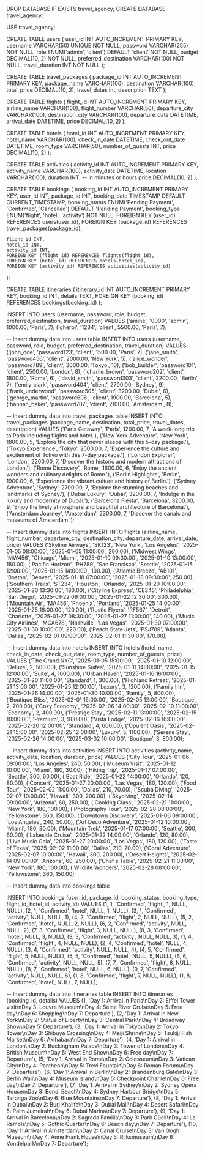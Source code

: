 
DROP DATABASE IF EXISTS travel_agency;
CREATE DATABASE travel_agency;

USE travel_agency;



CREATE TABLE users (
    user_id INT AUTO_INCREMENT PRIMARY KEY,
    username VARCHAR(50) UNIQUE NOT NULL,
    password VARCHAR(255) NOT NULL,
    role ENUM('admin', 'client') DEFAULT 'client' NOT NULL,
    budget DECIMAL(10, 2) NOT NULL,
    preferred_destination VARCHAR(100) NOT NULL,
    travel_duration INT NOT NULL
);


CREATE TABLE travel_packages (
    package_id INT AUTO_INCREMENT PRIMARY KEY,
    package_name VARCHAR(100),
    destination VARCHAR(100),
    total_price DECIMAL(10, 2),
    travel_dates int,
    description TEXT
);


CREATE TABLE flights (
    flight_id INT AUTO_INCREMENT PRIMARY KEY,
    airline_name VARCHAR(100),
    flight_number VARCHAR(50),
    departure_city VARCHAR(100),
    destination_city VARCHAR(100),
    departure_date DATETIME,
    arrival_date DATETIME,
    price DECIMAL(10, 2)
);

CREATE TABLE hotels (
    hotel_id INT AUTO_INCREMENT PRIMARY KEY,
    hotel_name VARCHAR(100),
    check_in_date DATETIME,
    check_out_date DATETIME,
    room_type VARCHAR(50),
    number_of_guests INT,
    price DECIMAL(10, 2)
);

CREATE TABLE activities (
    activity_id INT AUTO_INCREMENT PRIMARY KEY,
    activity_name VARCHAR(100),
    activity_date DATETIME,
    location VARCHAR(100),
    duration INT, -- in minutes or hours
    price DECIMAL(10, 2)
);


CREATE TABLE bookings (
    booking_id INT AUTO_INCREMENT PRIMARY KEY,
    user_id INT,
    package_id INT,
    booking_date TIMESTAMP DEFAULT CURRENT_TIMESTAMP,
    booking_status ENUM('Pending Payment', 'Confirmed', 'Cancelled') DEFAULT 'Pending Payment',
    booking_type ENUM('flight', 'hotel', 'activity') NOT NULL,
    FOREIGN KEY (user_id) REFERENCES users(user_id),
    FOREIGN KEY (package_id) REFERENCES travel_packages(package_id),

    flight_id INT,
    hotel_id INT,
    activity_id INT,
    FOREIGN KEY (flight_id) REFERENCES flights(flight_id),
    FOREIGN KEY (hotel_id) REFERENCES hotels(hotel_id),
    FOREIGN KEY (activity_id) REFERENCES activities(activity_id)
);


CREATE TABLE itineraries (
    itinerary_id INT AUTO_INCREMENT PRIMARY KEY,
    booking_id INT,
    details TEXT,
    FOREIGN KEY (booking_id) REFERENCES bookings(booking_id)
);



INSERT INTO users (username, password, role, budget, preferred_destination, travel_duration) VALUES 
('amine', '0000', 'admin', 1000.00, 'Paris', 7),
('gherbi', '1234', 'client', 5500.00, 'Paris', 7);


-- Insert dummy data into users table
INSERT INTO users (username, password, role, budget, preferred_destination, travel_duration) VALUES
('john_doe', 'password123', 'client', 1500.00, 'Paris', 7),
('jane_smith', 'password456', 'client', 2000.00, 'New York', 5),
('alice_wonder', 'password789', 'client', 3000.00, 'Tokyo', 10),
('bob_builder', 'password101', 'client', 2500.00, 'London', 8),
('charlie_brown', 'password202', 'client', 1800.00, 'Rome', 6),
('david_smith', 'password303', 'client', 2200.00, 'Berlin', 7),
('emily_clark', 'password404', 'client', 2700.00, 'Sydney', 9),
('frank_underwood', 'password505', 'client', 3200.00, 'Dubai', 6),
('george_martin', 'password606', 'client', 1900.00, 'Barcelona', 5),
('hannah_baker', 'password707', 'client', 2100.00, 'Amsterdam', 8);



-- Insert dummy data into travel_packages table
INSERT INTO travel_packages (package_name, destination, total_price, travel_dates, description) VALUES
('Paris Getaway', 'Paris', 1200.00, 7, 'A week-long trip to Paris including flights and hotel.'),
('New York Adventure', 'New York', 1800.00, 5, 'Explore the city that never sleeps with this 5-day package.'),
('Tokyo Experience', 'Tokyo', 2500.00, 7, 'Experience the culture and excitement of Tokyo with this 7-day package.'),
('London Explorer', 'London', 2200.00, 7, 'Discover the historic and modern attractions of London.'),
('Rome Discovery', 'Rome', 1600.00, 6, 'Enjoy the ancient wonders and culinary delights of Rome.'),
('Berlin Highlights', 'Berlin', 1900.00, 6, 'Experience the vibrant culture and history of Berlin.'),
('Sydney Adventure', 'Sydney', 2700.00, 7, 'Explore the stunning beaches and landmarks of Sydney.'),
('Dubai Luxury', 'Dubai', 3200.00, 7, 'Indulge in the luxury and modernity of Dubai.'),
('Barcelona Fiesta', 'Barcelona', 3200.00, 9, 'Enjoy the lively atmosphere and beautiful architecture of Barcelona.'),
('Amsterdam Journey', 'Amsterdam', 2300.00, 7, 'Discover the canals and museums of Amsterdam.');


-- Insert dummy data into flights
INSERT INTO flights (airline_name, flight_number, departure_city, destination_city, departure_date, arrival_date, price)
VALUES
('Skyline Airways', 'SK123', 'New York', 'Los Angeles', '2025-01-05 08:00:00', '2025-01-05 11:00:00', 200.00),
('Midwest Wings', 'MW456', 'Chicago', 'Miami', '2025-01-10 09:30:00', '2025-01-10 13:00:00', 150.00),
('Pacific Horizon', 'PH789', 'San Francisco', 'Seattle', '2025-01-15 12:00:00', '2025-01-15 14:00:00', 100.00),
('Atlantic Breeze', 'AB101', 'Boston', 'Denver', '2025-01-18 07:00:00', '2025-01-18 09:30:00', 250.00),
('Southern Trails', 'ST234', 'Houston', 'Orlando', '2025-01-20 10:00:00', '2025-01-20 13:30:00', 180.00),
('Cityline Express', 'CE345', 'Philadelphia', 'San Diego', '2025-01-22 09:00:00', '2025-01-22 12:30:00', 300.00),
('Mountain Air', 'MA456', 'Phoenix', 'Portland', '2025-01-25 14:00:00', '2025-01-25 16:00:00', 120.00),
('Rustic Flyers', 'RF567', 'Detroit', 'Charlotte', '2025-01-27 08:30:00', '2025-01-27 11:00:00', 140.00),
('Music City Airlines', 'MCA678', 'Nashville', 'Las Vegas', '2025-01-30 07:00:00', '2025-01-30 10:00:00', 220.00),
('Peach State Jets', 'PSJ789', 'Atlanta', 'Dallas', '2025-02-01 09:00:00', '2025-02-01 11:30:00', 170.00);

-- Insert dummy data into hotels
INSERT INTO hotels (hotel_name, check_in_date, check_out_date, room_type, number_of_guests, price)
VALUES
('The Grand NYC', '2025-01-05 15:00:00', '2025-01-10 12:00:00', 'Deluxe', 2, 500.00),
('Sunshine Suites', '2025-01-11 14:00:00', '2025-01-15 12:00:00', 'Suite', 4, 1000.00),
('Urban Haven', '2025-01-16 16:00:00', '2025-01-20 11:00:00', 'Standard', 1, 300.00),
('Highland Retreat', '2025-01-21 13:00:00', '2025-01-25 12:00:00', 'Luxury', 3, 1200.00),
('Family Inn', '2025-01-26 14:00:00', '2025-01-30 10:00:00', 'Family', 5, 800.00),
('Boutique Bliss', '2025-02-01 15:00:00', '2025-02-05 12:00:00', 'Boutique', 2, 700.00),
('Cozy Economy', '2025-02-06 14:00:00', '2025-02-10 11:00:00', 'Economy', 2, 400.00),
('Prestige Stay', '2025-02-11 13:00:00', '2025-02-15 10:00:00', 'Premium', 3, 900.00),
('Vista Lodge', '2025-02-16 16:00:00', '2025-02-20 12:00:00', 'Standard', 4, 600.00),
('Opulent Oasis', '2025-02-21 15:00:00', '2025-02-25 12:00:00', 'Luxury', 5, 1100.00),
('Serene Stay', '2025-02-26 14:00:00', '2025-03-02 10:00:00', 'Boutique', 3, 800.00);

-- Insert dummy data into activities
INSERT INTO activities (activity_name, activity_date, location, duration, price)
VALUES
('City Tour', '2025-01-06 09:00:00', 'Los Angeles', 240, 50.00),
('Museum Visit', '2025-01-12 10:00:00', 'Miami', 180, 30.00),
('Hiking Trip', '2025-01-17 07:00:00', 'Seattle', 300, 60.00),
('Boat Ride', '2025-01-22 14:00:00', 'Orlando', 120, 80.00),
('Concert', '2025-01-27 20:00:00', 'Las Vegas', 180, 120.00),
('Food Tour', '2025-02-02 11:00:00', 'Dallas', 210, 70.00),
('Scuba Diving', '2025-02-07 10:00:00', 'Hawaii', 300, 200.00),
('Skydiving', '2025-02-14 09:00:00', 'Arizona', 60, 250.00),
('Cooking Class', '2025-02-21 11:00:00', 'New York', 180, 100.00),
('Photography Tour', '2025-02-28 08:00:00', 'Yellowstone', 360, 150.00),
('Downtown Discovery', '2025-01-06 09:00:00', 'Los Angeles', 240, 50.00),
('Art Deco Adventure', '2025-01-12 10:00:00', 'Miami', 180, 30.00),
('Mountain Trek', '2025-01-17 07:00:00', 'Seattle', 300, 60.00),
('Lakeside Cruise', '2025-01-22 14:00:00', 'Orlando', 120, 80.00),
('Live Music Gala', '2025-01-27 20:00:00', 'Las Vegas', 180, 120.00),
('Taste of Texas', '2025-02-02 11:00:00', 'Dallas', 210, 70.00),
('Coral Adventure', '2025-02-07 10:00:00', 'Hawaii', 300, 200.00),
('Desert Heights', '2025-02-14 09:00:00', 'Arizona', 60, 250.00),
('Chef s Table', '2025-02-21 11:00:00', 'New York', 180, 100.00),
('Wildlife Wonders', '2025-02-28 08:00:00', 'Yellowstone', 360, 150.00);





-- Insert dummy data into bookings table

INSERT INTO bookings (user_id, package_id, booking_status, booking_type, flight_id, hotel_id, activity_id)
VALUES
(1, 1, 'Confirmed', 'flight', 1, NULL, NULL),
(2, 1, 'Confirmed', 'hotel', NULL, 1, NULL),
(3, 1, 'Confirmed', 'activity', NULL, NULL, 1),
(4, 2, 'Confirmed', 'flight', 2, NULL, NULL),
(5, 2, 'Confirmed', 'hotel', NULL, 2, NULL),
(6, 2, 'Confirmed', 'activity', NULL, NULL, 2),
(7, 3, 'Confirmed', 'flight', 3, NULL, NULL),
(8, 3, 'Confirmed', 'hotel', NULL, 3, NULL),
(9, 3, 'Confirmed', 'activity', NULL, NULL, 3),
(1, 4, 'Confirmed', 'flight', 4, NULL, NULL),
(2, 4, 'Confirmed', 'hotel', NULL, 4, NULL),
(3, 4, 'Confirmed', 'activity', NULL, NULL, 4),
(4, 5, 'Confirmed', 'flight', 5, NULL, NULL),
(5, 5, 'Confirmed', 'hotel', NULL, 5, NULL),
(6, 6, 'Confirmed', 'activity', NULL, NULL, 5),
(7, 7, 'Confirmed', 'flight', 6, NULL, NULL),
(8, 7, 'Confirmed', 'hotel', NULL, 6, NULL),
(9, 7, 'Confirmed', 'activity', NULL, NULL, 6),
(1, 8, 'Confirmed', 'flight', 7, NULL, NULL),
(1, 8, 'Confirmed', 'hotel', NULL, 7, NULL);


-- Insert dummy data into itineraries table
INSERT INTO itineraries (booking_id, details) VALUES
(1, 'Day 1: Arrival in Paris\nDay 2: Eiffel Tower visit\nDay 3: Louvre Museum\nDay 4: Seine River Cruise\nDay 5: Free day\nDay 6: Shopping\nDay 7: Departure'),
(2, 'Day 1: Arrival in New York\nDay 2: Statue of Liberty\nDay 3: Central Park\nDay 4: Broadway Show\nDay 5: Departure'),
(3, 'Day 1: Arrival in Tokyo\nDay 2: Tokyo Tower\nDay 3: Shibuya Crossing\nDay 4: Meiji Shrine\nDay 5: Tsukiji Fish Market\nDay 6: Akihabara\nDay 7: Departure'),
(4, 'Day 1: Arrival in London\nDay 2: Buckingham Palace\nDay 3: Tower of London\nDay 4: British Museum\nDay 5: West End Show\nDay 6: Free day\nDay 7: Departure'),
(5, 'Day 1: Arrival in Rome\nDay 2: Colosseum\nDay 3: Vatican City\nDay 4: Pantheon\nDay 5: Trevi Fountain\nDay 6: Roman Forum\nDay 7: Departure'),
(6, 'Day 1: Arrival in Berlin\nDay 2: Brandenburg Gate\nDay 3: Berlin Wall\nDay 4: Museum Island\nDay 5: Checkpoint Charlie\nDay 6: Free day\nDay 7: Departure'),
(7, 'Day 1: Arrival in Sydney\nDay 2: Sydney Opera House\nDay 3: Bondi Beach\nDay 4: Sydney Harbour Bridge\nDay 5: Taronga Zoo\nDay 6: Blue Mountains\nDay 7: Departure'),
(8, 'Day 1: Arrival in Dubai\nDay 2: Burj Khalifa\nDay 3: Dubai Mall\nDay 4: Desert Safari\nDay 5: Palm Jumeirah\nDay 6: Dubai Marina\nDay 7: Departure'),
(9, 'Day 1: Arrival in Barcelona\nDay 2: Sagrada Familia\nDay 3: Park Güell\nDay 4: La Rambla\nDay 5: Gothic Quarter\nDay 6: Beach day\nDay 7: Departure'),
(10, 'Day 1: Arrival in Amsterdam\nDay 2: Canal Cruise\nDay 3: Van Gogh Museum\nDay 4: Anne Frank House\nDay 5: Rijksmuseum\nDay 6: Vondelpark\nDay 7: Departure');

